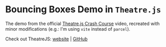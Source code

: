 # Bouncing Boxes Demo in `Theatre.js`

The demo from the official [Theatre.js Crash Course](https://www.youtube.com/watch?v=icR9EIS1q34) video, recreated with minor modifications (e.g.: I'm using `vite` instead of `parcel`).

Check out TheatreJS: [website](https://www.theatrejs.com/) | [GitHub](https://github.com/ariaminaei/theatre)
